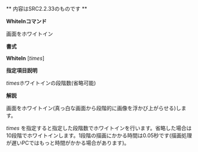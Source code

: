 ** 内容はSRC2.2.33のものです **

**WhiteInコマンド**

画面をホワイトイン

**書式**

**WhiteIn** [*times*]

**指定項目説明**

*times*ホワイトインの段階数(省略可能)

**解説**

画面をホワイトイン(真っ白な画面から段階的に画像を浮かび上がらせる)します。

*times* を指定すると指定した段階数でホワイトインを行います。省略した場合は10段階でホワイトインします。1段階の描画にかかる時間は0.05秒です(描画処理が遅いPCではもっと時間がかかる場合があります)。
